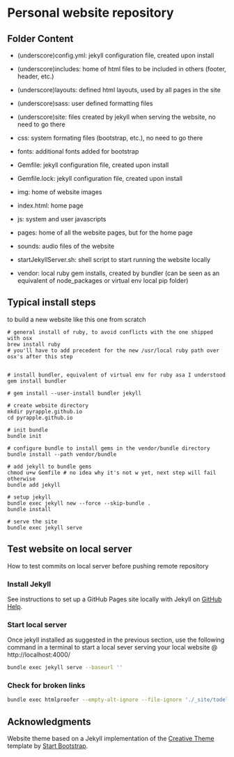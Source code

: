 # Personal website repository


## Folder Content

* (underscore)config.yml: jekyll configuration file, created upon install

* (underscore)includes: home of html files to be included in others (footer, header, etc.)

* (underscore)layouts: defined html layouts, used by all pages in the site

* (underscore)sass: user defined formatting files

* (underscore)site: files created by jekyll when serving the website, no need to go there

* css: system formating files (bootstrap, etc.), no need to go there

* fonts: additional fonts added for bootstrap

* Gemfile: jekyll configuration file, created upon install

* Gemfile.lock: jekyll configuration file, created upon install

* img: home of website images

* index.html: home page

* js: system and user javascripts

* pages: home of all the website pages, but for the home page

* sounds: audio files of the website

* startJekyllServer.sh: shell script to start running the website locally

* vendor: local ruby gem installs, created by bundler (can be seen as an equivalent of node_packages or virtual env local pip folder)

## Typical install steps

to build a new website like this one from scratch

```
# general install of ruby, to avoid conflicts with the one shipped with osx
brew install ruby
# you'll have to add precedent for the new /usr/local ruby path over osx's after this step


# install bundler, equivalent of virtual env for ruby asa I understood
gem install bundler

# gem install --user-install bundler jekyll

# create website directory
mkdir pyrapple.github.io
cd pyrapple.github.io

# init bundle
bundle init

# configure bundle to install gems in the vendor/bundle directory
bundle install --path vendor/bundle

# add jekyll to bundle gems
chmod u+w Gemfile # no idea why it's not w yet, next step will fail otherwise
bundle add jekyll

# setup jekyll 
bundle exec jekyll new --force --skip-bundle .
bundle install

# serve the site
bundle exec jekyll serve

```

## Test website on local server

How to test commits on local server before pushing remote repository

### Install Jekyll

See instructions to set up a GitHub Pages site locally with Jekyll on [GitHub Help](https://help.github.com/articles/setting-up-your-github-pages-site-locally-with-jekyll/).

### Start local server

Once jekyll installed as suggested in the previous section, use the following command in a terminal to start a local sever serving your local website @ http://localhost:4000/

```bash
bundle exec jekyll serve --baseurl ''
```

### Check for broken links

```bash
bundle exec htmlproofer --empty-alt-ignore --file-ignore './_site/todelete/*' ./_site
```

## Acknowledgments

Website theme based on a Jekyll implementation of the [Creative Theme](http://startbootstrap.com/template-overviews/creative/) template by [Start Bootstrap](http://startbootstrap.com).
